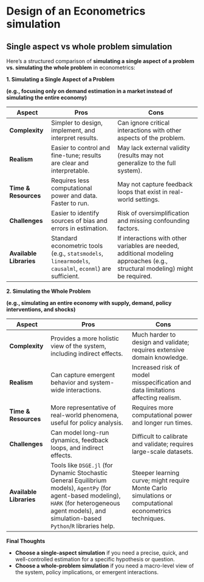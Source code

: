# Design of an Econometrics simulation

## Single aspect vs whole problem simulation

Here’s a structured comparison of **simulating a single aspect of a problem vs. simulating the whole problem** in econometrics:

**1. Simulating a Single Aspect of a Problem**

**(e.g., focusing only on demand estimation in a market instead of simulating the entire economy)**

| **Aspect**              | **Pros**                                                                                               | **Cons**                                                                                                                       |
| ----------------------- | ------------------------------------------------------------------------------------------------------ | ------------------------------------------------------------------------------------------------------------------------------ |
| **Complexity**          | Simpler to design, implement, and interpret results.                                                   | Can ignore critical interactions with other aspects of the problem.                                                            |
| **Realism**             | Easier to control and fine-tune; results are clear and interpretable.                                  | May lack external validity (results may not generalize to the full system).                                                    |
| **Time & Resources**    | Requires less computational power and data. Faster to run.                                             | May not capture feedback loops that exist in real-world settings.                                                              |
| **Challenges**          | Easier to identify sources of bias and errors in estimation.                                           | Risk of oversimplification and missing confounding factors.                                                                    |
| **Available Libraries** | Standard econometric tools (e.g., `statsmodels`, `linearmodels`, `causalml`, `econml`) are sufficient. | If interactions with other variables are needed, additional modeling approaches (e.g., structural modeling) might be required. |

**2. Simulating the Whole Problem**

**(e.g., simulating an entire economy with supply, demand, policy interventions, and shocks)**

| **Aspect**              | **Pros**                                                                                                                                                                                                   | **Cons**                                                                                                |
| ----------------------- | ---------------------------------------------------------------------------------------------------------------------------------------------------------------------------------------------------------- | ------------------------------------------------------------------------------------------------------- |
| **Complexity**          | Provides a more holistic view of the system, including indirect effects.                                                                                                                                   | Much harder to design and validate; requires extensive domain knowledge.                                |
| **Realism**             | Can capture emergent behavior and system-wide interactions.                                                                                                                                                | Increased risk of model misspecification and data limitations affecting realism.                        |
| **Time & Resources**    | More representative of real-world phenomena, useful for policy analysis.                                                                                                                                   | Requires more computational power and longer run times.                                                 |
| **Challenges**          | Can model long-run dynamics, feedback loops, and indirect effects.                                                                                                                                         | Difficult to calibrate and validate; requires large-scale datasets.                                     |
| **Available Libraries** | Tools like `DSGE.jl` (for Dynamic Stochastic General Equilibrium models), `AgentPy` (for agent-based modeling), `HARK` (for heterogeneous agent models), and simulation-based `Python`/`R` libraries help. | Steeper learning curve; might require Monte Carlo simulations or computational econometrics techniques. |

**Final Thoughts**

- **Choose a single-aspect simulation** if you need a precise, quick, and well-controlled estimation for a specific hypothesis or question.
- **Choose a whole-problem simulation** if you need a macro-level view of the system, policy implications, or emergent interactions.
